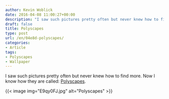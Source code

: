 ```yaml
---
author: Kevin Woblick
date: 2016-04-08 11:00:27+00:00
description: "I saw such pictures pretty often but never knew how to find more. Now I know how they are called: Polyscapes."
draft: false
title: Polyscapes
type: post
url: /en/04e8d-polyscapes/
categories:
- Article
tags:
- Polyscapes
- Wallpaper
---
```


I saw such pictures pretty often but never knew how to find more. Now I know how they are called: [Polyscapes](https://tackk.com/polyscapes).

{{< image img="E9qy0FJ.jpg" alt="Polyscapes" >}}
